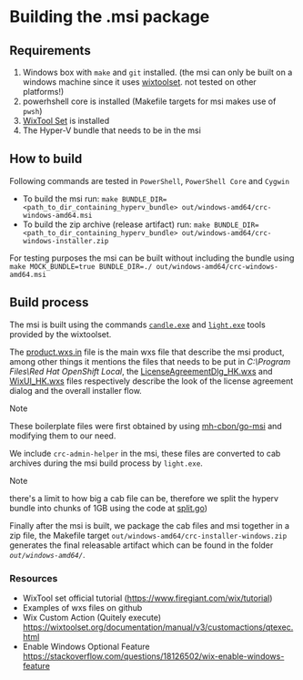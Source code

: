 Building the .msi package
=========================


## Requirements
  1. Windows box with `make` and `git` installed. (the msi can only be built on a windows machine since it uses [wixtoolset](https://wixtoolset.org). not tested on other platforms!)
  2. powerhshell core is installed (Makefile targets for msi makes use of `pwsh`)
  3. [WixTool Set](https://wixtoolset.org/releases/) is installed
  4. The Hyper-V bundle that needs to be in the msi

## How to build
Following commands are tested in `PowerShell`, `PowerShell Core` and `Cygwin`
  - To build the msi run: `make BUNDLE_DIR=<path_to_dir_containing_hyperv_bundle> out/windows-amd64/crc-windows-amd64.msi`
  - To build the zip archive (release artifact) run: `make BUNDLE_DIR=<path_to_dir_containing_hyperv_bundle> out/windows-amd64/crc-windows-installer.zip`

For testing purposes the msi can be built without including the bundle using `make MOCK_BUNDLE=true BUNDLE_DIR=./ out/windows-amd64/crc-windows-amd64.msi`

## Build process
The msi is built using the commands [`candle.exe`](https://wixtoolset.org/documentation/manual/v3/overview/candle.html) and [`light.exe`](https://wixtoolset.org/documentation/manual/v3/overview/light.html) tools provided by the wixtoolset.

The [product.wxs.in](https://github.com/crc-org/crc/blob/master/packaging/windows/product.wxs.in) file is the main wxs file that describe the msi product, among other things it mentions the files that needs to be put in _C:\Program Files\Red Hat OpenShift Local_, the [LicenseAgreementDlg_HK.wxs](https://github.com/code-ready/crc/blob/master/packaging/windows/LicenseAgreementDlg_HK.wxs) and [WixUI_HK.wxs](https://github.com/crc-org/crc/blob/master/packaging/windows/WixUI_HK.wxs) files respectively describe the look of the license agreement dialog and the overall installer flow.

> [!NOTE]
> These boilerplate files were first obtained by using [mh-cbon/go-msi](https://github.com/mh-cbon/go-msi) and modifying them to our need.

We include `crc-admin-helper` in the msi, these files are converted to cab archives during the msi build process by `light.exe`.

> [!NOTE]
>  there's a limit to how big a cab file can be, therefore we split the hyperv bundle into chunks of 1GB using the code at [split.go](https://github.com/code-ready/crc/blob/master/packaging/windows/split.go))

Finally after the msi is built, we package the cab files and msi together in a zip file, the Makefile target `out/windows-amd64/crc-installer-windows.zip` generates the final releasable artifact which can be found in the folder _`out/windows-amd64/`_.

### Resources
- WixTool set official tutorial (https://www.firegiant.com/wix/tutorial)
- Examples of wxs files on github
- Wix Custom Action (Quitely execute) https://wixtoolset.org/documentation/manual/v3/customactions/qtexec.html
- Enable Windows Optional Feature https://stackoverflow.com/questions/18126502/wix-enable-windows-feature